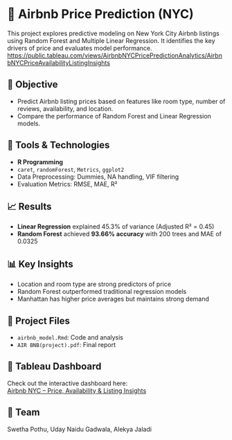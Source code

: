 # 🏡 Airbnb Price Prediction (NYC)

This project explores predictive modeling on New York City Airbnb listings using Random Forest and Multiple Linear Regression. It identifies the key drivers of price and evaluates model performance.
https://public.tableau.com/views/AirbnbNYCPricePredictionAnalytics/AirbnbNYCPriceAvailabilityListingInsights

## 📌 Objective
- Predict Airbnb listing prices based on features like room type, number of reviews, availability, and location.
- Compare the performance of Random Forest and Linear Regression models.

## 🧰 Tools & Technologies
- **R Programming**
- `caret`, `randomForest`, `Metrics`, `ggplot2`
- Data Preprocessing: Dummies, NA handling, VIF filtering
- Evaluation Metrics: RMSE, MAE, R²

## 📈 Results
- **Linear Regression** explained 45.3% of variance (Adjusted R² = 0.45)
- **Random Forest** achieved **93.66% accuracy** with 200 trees and MAE of 0.0325

## 📊 Key Insights
- Location and room type are strong predictors of price
- Random Forest outperformed traditional regression models
- Manhattan has higher price averages but maintains strong demand

## 📁 Project Files
- `airbnb_model.Rmd`: Code and analysis
- `AIR BNB(project).pdf`: Final report

## 🔗 Tableau Dashboard 
Check out the interactive dashboard here:  
[Airbnb NYC – Price, Availability & Listing Insights](https://public.tableau.com/views/AirbnbNYCPricePredictionAnalytics/AirbnbNYCPriceAvailabilityListingInsights)


## 👤 Team
Swetha Pothu, Uday Naidu Gadwala, Alekya Jaladi
